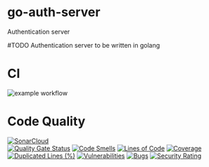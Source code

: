 # go-auth-server
Authentication server 

#TODO 
Authentication server to be written in golang

# CI
![example workflow](https://github.com/sderohan/go-auth-server/actions/workflows/pipeline.yml/badge.svg)

# Code Quality
[![SonarCloud](https://sonarcloud.io/images/project_badges/sonarcloud-white.svg)](https://sonarcloud.io/summary/new_code?id=sderohan_go-auth-server) <br/>
[![Quality Gate Status](https://sonarcloud.io/api/project_badges/measure?project=sderohan_go-auth-server&metric=alert_status)](https://sonarcloud.io/summary/new_code?id=sderohan_go-auth-server)
[![Code Smells](https://sonarcloud.io/api/project_badges/measure?project=sderohan_go-auth-server&metric=code_smells)](https://sonarcloud.io/summary/new_code?id=sderohan_go-auth-server)
[![Lines of Code](https://sonarcloud.io/api/project_badges/measure?project=sderohan_go-auth-server&metric=ncloc)](https://sonarcloud.io/summary/new_code?id=sderohan_go-auth-server)
[![Coverage](https://sonarcloud.io/api/project_badges/measure?project=sderohan_go-auth-server&metric=coverage)](https://sonarcloud.io/summary/new_code?id=sderohan_go-auth-server)
[![Duplicated Lines (%)](https://sonarcloud.io/api/project_badges/measure?project=sderohan_go-auth-server&metric=duplicated_lines_density)](https://sonarcloud.io/summary/new_code?id=sderohan_go-auth-server)
[![Vulnerabilities](https://sonarcloud.io/api/project_badges/measure?project=sderohan_go-auth-server&metric=vulnerabilities)](https://sonarcloud.io/summary/new_code?id=sderohan_go-auth-server)
[![Bugs](https://sonarcloud.io/api/project_badges/measure?project=sderohan_go-auth-server&metric=bugs)](https://sonarcloud.io/summary/new_code?id=sderohan_go-auth-server)
[![Security Rating](https://sonarcloud.io/api/project_badges/measure?project=sderohan_go-auth-server&metric=security_rating)](https://sonarcloud.io/summary/new_code?id=sderohan_go-auth-server)
